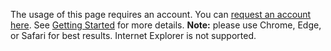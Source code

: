 The usage of this page requires an account. You can <a href="http://eepurl.com/gfLTuH" target="_blank">request an account here</a>. See [Getting Started](getting-started) for more details. **Note:** please use Chrome, Edge, or Safari for best results. Internet Explorer is not supported.